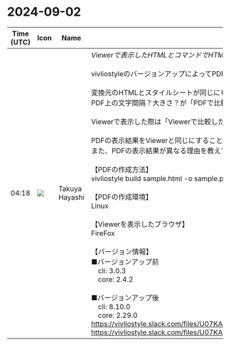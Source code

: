 # 2024-09-02

|Time (UTC)|Icon|Name|Message|
|---|---|---|---|
|04:18|![](https://secure.gravatar.com/avatar/df41e6ca1d591535c4eca0e884dbb8d3.jpg?s=72&d=https%3A%2F%2Fa.slack-edge.com%2Fdf10d%2Fimg%2Favatars%2Fava_0002-72.png)|Takuya Hayashi|*Viewerで表示したHTMLとコマンドでHTMLから作成したPDFの表示結果が異なる*<br><br>vivliostyleのバージョンアップによってPDFの出力結果に差異がでないかの確認をしております。<br><br>変換元のHTMLとスタイルシートが同じにも関わらず、バージョンアップ前とバージョンアップ後で<br>PDF上の文字間隔？大きさ？が「PDFで比較した場合.png」のように異なってしまいます。<br><br>Viewerで表示した際は「Viewerで比較した場合.png」のように同じ結果となります。<br><br>PDFの表示結果をViewerと同じにすることは可能でしょうか。<br>また、PDFの表示結果が異なる理由を教えていただけますでしょうか。<br><br>【PDFの作成方法】<br>vivliostyle build sample.html -o sample.pdf --no-sandbox --timeout 3600<br><br>【PDFの作成環境】<br>Linux<br><br>【Viewerを表示したブラウザ】<br>FireFox<br><br>【バージョン情報】<br>■バージョンアップ前<br>　cli: 3.0.3<br>　core: 2.4.2<br><br>■バージョンアップ後<br>　cli: 8.10.0<br>　core: 2.29.0<br>https://vivliostyle.slack.com/files/U07KAD1FAMA/F07KV501ZHP/pdf_____________________.png<br>https://vivliostyle.slack.com/files/U07KAD1FAMA/F07KGES9J9G/viewer_____________________.png|
